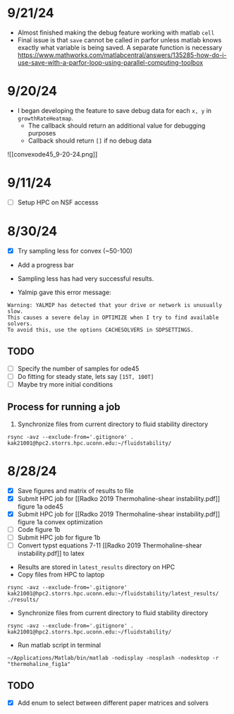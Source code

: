 # 9/21/24
- Almost finished making the debug feature working with matlab `cell`
- Final issue is that `save` cannot be called in parfor unless matlab knows exactly what variable is being saved. A separate function is necessary
https://www.mathworks.com/matlabcentral/answers/135285-how-do-i-use-save-with-a-parfor-loop-using-parallel-computing-toolbox

# 9/20/24
- I began developing the feature to save debug data for each `x, y` in `growthRateHeatmap`. 
	- The callback should return an additional value for debugging purposes
	- Callback should return `[]` if no debug data

![[convexode45_9-20-24.png]]
# 9/11/24
- [ ] Setup HPC on NSF accesss
# 8/30/24
- [x] Try sampling less for convex (~50-100)

- Add a progress bar 
- Sampling less has had very successful results.

- Yalmip gave this error message:
```
Warning: YALMIP has detected that your drive or network is unusually slow.
This causes a severe delay in OPTIMIZE when I try to find available solvers.
To avoid this, use the options CACHESOLVERS in SDPSETTINGS.
```

## TODO
- [ ] Specify the number of samples for ode45
- [ ] Do fitting for steady state, lets say `[15T, 100T]`
- [ ] Maybe try more initial conditions

## Process for running a job
1) Synchronize files from current directory to fluid stability directory 
```
rsync -avz --exclude-from='.gitignore' . kak21001@hpc2.storrs.hpc.uconn.edu:~/fluidstability/
```
# 8/28/24
- [x] Save figures and matrix of results to file
- [x] Submit HPC job for [[Radko 2019 Thermohaline-shear instability.pdf]] figure 1a ode45
- [x] Submit HPC job for [[Radko 2019 Thermohaline-shear instability.pdf]] figure 1a convex optimization
- [ ] Code figure 1b
- [ ] Submit HPC job for figure 1b
- [ ] Convert typst equations 7-11 [[Radko 2019 Thermohaline-shear instability.pdf]] to latex

- Results are stored in `latest_results` directory on HPC
- Copy files from HPC to laptop
```
rsync -avz --exclude-from='.gitignore' kak21001@hpc2.storrs.hpc.uconn.edu:~/fluidstability/latest_results/ ./results/
```
- Synchronize files from current directory to fluid stability directory 
```
rsync -avz --exclude-from='.gitignore' . kak21001@hpc2.storrs.hpc.uconn.edu:~/fluidstability/
```

- Run matlab script in terminal
```
~/Applications/Matlab/bin/matlab -nodisplay -nosplash -nodesktop -r "thermohaline_fig1a"
```
## TODO
- [x] Add enum to select between different paper matrices and solvers